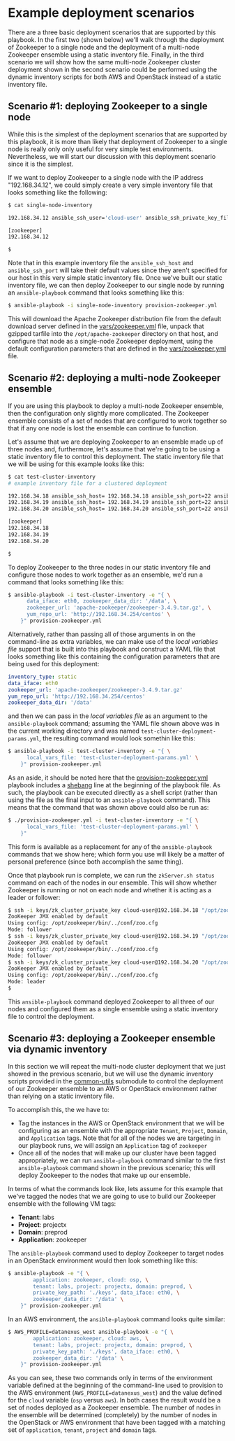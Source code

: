 # Example deployment scenarios

There are a three basic deployment scenarios that are supported by this playbook. In the first two (shown below) we'll walk through the deployment of Zookeeper to a single node and the deployment of a multi-node Zookeeper ensemble using a static inventory file. Finally, in the third scenario we will show how the same multi-node Zookeeper cluster deployment shown in the second scenario could be performed using the dynamic inventory scripts for both AWS and OpenStack instead of a static inventory file.

## Scenario #1: deploying Zookeeper to a single node
While this is the simplest of the deployment scenarios that are supported by this playbook, it is more than likely that deployment of Zookeeper to a single node is really only only useful for very simple test environments. Nevertheless, we will start our discussion with this deployment scenario since it is the simplest.

If we want to deploy Zookeeper to a single node with the IP address "192.168.34.12", we could simply create a very simple inventory file that looks something like the following:

```bash
$ cat single-node-inventory

192.168.34.12 ansible_ssh_user='cloud-user' ansible_ssh_private_key_file='keys/test_node_private_key'

[zookeeper]
192.168.34.12

$ 
```

Note that in this example inventory file the `ansible_ssh_host` and `ansible_ssh_port` will take their default values since they aren't specified for our host in this very simple static inventory file. Once we've built our static inventory file, we can then deploy Zookeeper to our single node by running an `ansible-playbook` command that looks something like this:

```bash
$ ansible-playbook -i single-node-inventory provision-zookeeper.yml
```

This will download the Apache Zookeeper distribution file from the default download server defined in the [vars/zookeeper.yml](../vars/zookeeper.yml) file, unpack that gzipped tarfile into the `/opt/apache-zookeeper` directory on that host, and configure that node as a single-node Zookeeper deployment, using the default configuration parameters that are defined in the [vars/zookeeper.yml](../vars/zookeeper.yml) file.

## Scenario #2: deploying a multi-node Zookeeper ensemble
If you are using this playbook to deploy a multi-node Zookeeper ensemble, then the configuration only slightly more complicated. The Zookeeper ensemble consists of a set of nodes that are configured to work together so that if any one node is lost the ensemble can continue to function.

Let's assume that we are deploying Zookeeper to an ensemble made up of three nodes and, furthermore, let's assume that we're going to be using a static inventory file to control this deployment. The static inventory file that we will be using for this example looks like this:

```bash
$ cat test-cluster-inventory
# example inventory file for a clustered deployment

192.168.34.18 ansible_ssh_host= 192.168.34.18 ansible_ssh_port=22 ansible_ssh_user='cloud-user' ansible_ssh_private_key_file='keys/zk_cluster_private_key'
192.168.34.19 ansible_ssh_host= 192.168.34.19 ansible_ssh_port=22 ansible_ssh_user='cloud-user' ansible_ssh_private_key_file='keys/zk_cluster_private_key'
192.168.34.20 ansible_ssh_host= 192.168.34.20 ansible_ssh_port=22 ansible_ssh_user='cloud-user' ansible_ssh_private_key_file='keys/zk_cluster_private_key'

[zookeeper]
192.168.34.18
192.168.34.19
192.168.34.20

$
```

To deploy Zookeeper to the three nodes in our static inventory file and configure those nodes to work together as an ensemble, we'd run a command that looks something like this:

```bash
$ ansible-playbook -i test-cluster-inventory -e "{ \
      data_iface: eth0, zookeeper_data_dir: '/data', \
      zookeeper_url: 'apache-zookeeper/zookeeper-3.4.9.tar.gz', \
      yum_repo_url: 'http://192.168.34.254/centos' \
    }" provision-zookeeper.yml
```

Alternatively, rather than passing all of those arguments in on the command-line as extra variables, we can make use of the *local variables file* support that is built into this playbook and construct a YAML file that looks something like this containing the configuration parameters that are being used for this deployment:

```yaml
inventory_type: static
data_iface: eth0
zookeeper_url: 'apache-zookeeper/zookeeper-3.4.9.tar.gz'
yum_repo_url: 'http://192.168.34.254/centos'
zookeeper_data_dir: '/data'
```

and then we can pass in the *local variables file* as an argument to the `ansible-playbook` command; assuming the YAML file shown above was in the current working directory and was named `test-cluster-deployment-params.yml`, the resulting command would look somethin like this:

```bash
$ ansible-playbook -i test-cluster-inventory -e "{ \
      local_vars_file: 'test-cluster-deployment-params.yml' \
    }" provision-zookeeper.yml
```

As an aside, it should be noted here that the [provision-zookeeper.yml](../provision-zookeeper.yml) playbook includes a [shebang](https://en.wikipedia.org/wiki/Shebang_(Unix)) line at the beginning of the playbook file. As such, the playbook can be executed directly as a shell script (rather than using the file as the final input to an `ansible-playbook` command). This means that the command that was shown above could also be run as:

```bash
$ ./provision-zookeeper.yml -i test-cluster-inventory -e "{ \
      local_vars_file: 'test-cluster-deployment-params.yml' \
    }"
```

This form is available as a replacement for any of the `ansible-playbook` commands that we show here; which form you use will likely be a matter of personal preference (since both accomplish the same thing).

Once that playbook run is complete, we can run the `zkServer.sh status` command on each of the nodes in our ensemble. This will show whether Zookeeper is running or not on each node and whether it is acting as a leader or follower:

```bash
$ ssh -i keys/zk_cluster_private_key cloud-user@192.168.34.18 "/opt/zookeeper/bin/zkServer.sh status"
ZooKeeper JMX enabled by default
Using config: /opt/zookeeper/bin/../conf/zoo.cfg
Mode: follower
$ ssh -i keys/zk_cluster_private_key cloud-user@192.168.34.19 "/opt/zookeeper/bin/zkServer.sh status"
ZooKeeper JMX enabled by default
Using config: /opt/zookeeper/bin/../conf/zoo.cfg
Mode: follower
$ ssh -i keys/zk_cluster_private_key cloud-user@192.168.34.20 "/opt/zookeeper/bin/zkServer.sh status"
ZooKeeper JMX enabled by default
Using config: /opt/zookeeper/bin/../conf/zoo.cfg
Mode: leader
$ 
```

This `ansible-playbook` command deployed Zookeeper to all three of our nodes and configured them as a single ensemble using a static inventory file to control the deployment.

## Scenario #3: deploying a Zookeeper ensemble via dynamic inventory
In this section we will repeat the multi-node cluster deployment that we just showed in the previous scenario, but we will use the dynamic inventory scripts provided in the [common-utils](../common-utils) submodule to control the deployment of our Zookeeper ensemble to an AWS or OpenStack environment rather than relying on a static inventory file.

To accomplish this, the we have to:

* Tag the instances in the AWS or OpenStack environment that we will be configuring as an ensemble with the appropriate `Tenant`, `Project`, `Domain`, and `Application` tags. Note that for all of the nodes we are targeting in our playbook runs, we will assign an `Application` tag of `zookeeper`
* Once all of the nodes that will make up our cluster have been tagged appropriately, we can run `ansible-playbook` command similar to the first `ansible-playbook` command shown in the previous scenario; this will deploy Zookeeper to the nodes that make up our ensemble.

In terms of what the commands look like, lets assume for this example that we've tagged the nodes that we are going to use to build our Zookeeper ensemble with the following VM tags:

* **Tenant**: labs
* **Project**: projectx
* **Domain**: preprod
* **Application**: zookeeper

The `ansible-playbook` command used to deploy Zookeeper to target nodes in an OpenStack environment would then look something like this:

```bash
$ ansible-playbook -e "{ \
        application: zookeeper, cloud: osp, \
        tenant: labs, project: projectx, domain: preprod, \
        private_key_path: './keys', data_iface: eth0, \
        zookeeper_data_dir: '/data' \
    }" provision-zookeeper.yml
```

In an AWS environment, the `ansible-playbook` command looks quite similar:

```bash
$ AWS_PROFILE=datanexus_west ansible-playbook -e "{ \
        application: zookeeper, cloud: aws, \
        tenant: labs, project: projectx, domain: preprod, \
        private_key_path: './keys', data_iface: eth0, \
        zookeeper_data_dir: '/data' \
    }" provision-zookeeper.yml
```

As you can see, these two commands only in terms of the environment variable defined at the beginning of the command-line used to provision to the AWS environment (`AWS_PROFILE=datanexus_west`) and the value defined for the `cloud` variable (`osp` versus `aws`). In both cases the result would be a set of nodes deployed as a Zookeeper ensemble. The number of nodes in the ensemble will be determined (completely) by the number of nodes in the OpenStack or AWS environment that have been tagged with a matching set of `application`, `tenant`, `project` and `domain` tags.

